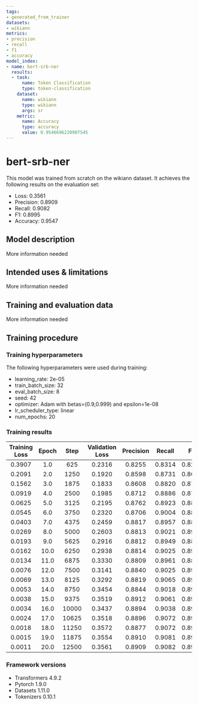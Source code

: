 ```yaml
---
tags:
- generated_from_trainer
datasets:
- wikiann
metrics:
- precision
- recall
- f1
- accuracy
model_index:
- name: bert-srb-ner
  results:
  - task:
      name: Token Classification
      type: token-classification
    dataset:
      name: wikiann
      type: wikiann
      args: sr
    metric:
      name: Accuracy
      type: accuracy
      value: 0.9546696220907545
---
```


<!-- This model card has been generated automatically according to the information the Trainer had access to. You
should probably proofread and complete it, then remove this comment. -->

# bert-srb-ner

This model was trained from scratch on the wikiann dataset.
It achieves the following results on the evaluation set:
- Loss: 0.3561
- Precision: 0.8909
- Recall: 0.9082
- F1: 0.8995
- Accuracy: 0.9547

## Model description

More information needed

## Intended uses & limitations

More information needed

## Training and evaluation data

More information needed

## Training procedure

### Training hyperparameters

The following hyperparameters were used during training:
- learning_rate: 2e-05
- train_batch_size: 32
- eval_batch_size: 8
- seed: 42
- optimizer: Adam with betas=(0.9,0.999) and epsilon=1e-08
- lr_scheduler_type: linear
- num_epochs: 20

### Training results

| Training Loss | Epoch | Step  | Validation Loss | Precision | Recall | F1     | Accuracy |
|:-------------:|:-----:|:-----:|:---------------:|:---------:|:------:|:------:|:--------:|
| 0.3907        | 1.0   | 625   | 0.2316          | 0.8255    | 0.8314 | 0.8285 | 0.9259   |
| 0.2091        | 2.0   | 1250  | 0.1920          | 0.8598    | 0.8731 | 0.8664 | 0.9420   |
| 0.1562        | 3.0   | 1875  | 0.1833          | 0.8608    | 0.8820 | 0.8713 | 0.9441   |
| 0.0919        | 4.0   | 2500  | 0.1985          | 0.8712    | 0.8886 | 0.8798 | 0.9476   |
| 0.0625        | 5.0   | 3125  | 0.2195          | 0.8762    | 0.8923 | 0.8842 | 0.9485   |
| 0.0545        | 6.0   | 3750  | 0.2320          | 0.8706    | 0.9004 | 0.8852 | 0.9495   |
| 0.0403        | 7.0   | 4375  | 0.2459          | 0.8817    | 0.8957 | 0.8887 | 0.9505   |
| 0.0269        | 8.0   | 5000  | 0.2603          | 0.8813    | 0.9021 | 0.8916 | 0.9516   |
| 0.0193        | 9.0   | 5625  | 0.2916          | 0.8812    | 0.8949 | 0.8880 | 0.9500   |
| 0.0162        | 10.0  | 6250  | 0.2938          | 0.8814    | 0.9025 | 0.8918 | 0.9520   |
| 0.0134        | 11.0  | 6875  | 0.3330          | 0.8809    | 0.8961 | 0.8885 | 0.9497   |
| 0.0076        | 12.0  | 7500  | 0.3141          | 0.8840    | 0.9025 | 0.8932 | 0.9524   |
| 0.0069        | 13.0  | 8125  | 0.3292          | 0.8819    | 0.9065 | 0.8940 | 0.9535   |
| 0.0053        | 14.0  | 8750  | 0.3454          | 0.8844    | 0.9018 | 0.8930 | 0.9523   |
| 0.0038        | 15.0  | 9375  | 0.3519          | 0.8912    | 0.9061 | 0.8986 | 0.9539   |
| 0.0034        | 16.0  | 10000 | 0.3437          | 0.8894    | 0.9038 | 0.8965 | 0.9539   |
| 0.0024        | 17.0  | 10625 | 0.3518          | 0.8896    | 0.9072 | 0.8983 | 0.9543   |
| 0.0018        | 18.0  | 11250 | 0.3572          | 0.8877    | 0.9072 | 0.8973 | 0.9543   |
| 0.0015        | 19.0  | 11875 | 0.3554          | 0.8910    | 0.9081 | 0.8994 | 0.9549   |
| 0.0011        | 20.0  | 12500 | 0.3561          | 0.8909    | 0.9082 | 0.8995 | 0.9547   |


### Framework versions

- Transformers 4.9.2
- Pytorch 1.9.0
- Datasets 1.11.0
- Tokenizers 0.10.1
